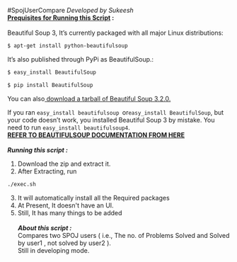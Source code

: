 #SpojUserCompare
<i>Developed by Sukeesh</i><br>
<b><u>Prequisites for Running this Script</u> :</b><br><br>
Beautiful Soup 3, It’s currently packaged with all major Linux distributions:
```bash
$ apt-get install python-beautifulsoup
```


It’s also published through PyPi as BeautifulSoup.:
```bash
$ easy_install BeautifulSoup

$ pip install BeautifulSoup
```


You can also<a href="http://www.crummy.com/software/BeautifulSoup/bs3/download/3.x/BeautifulSoup-3.2.0.tar.gz"> download a tarball of Beautiful Soup 3.2.0.</a> 

If you ran ```easy_install beautifulsoup ```or```easy_install BeautifulSoup```, but your code doesn’t work, you installed Beautiful Soup 3 by mistake. You need to run ```easy_install beautifulsoup4```.<br>
<a href="http://www.crummy.com/software/BeautifulSoup/bs4/doc/"><b>REFER TO BEAUTIFULSOUP DOCUMENTATION FROM HERE</b></a> 
<br><br><b><i>
Running this script :</i></b><br>
1. Download the zip and extract it.<br>
2. After Extracting, run 
```bash  
./exec.sh
 ``` 
3. It will automatically install all the Required packages<br>
4. At Present, It doesn't have an UI.<br>
5. Still, It has many things to be added
<br><br><b><i>
About this script :</i></b><br>
Compares two SPOJ users ( i.e., The no. of Problems Solved and Solved by user1 , not solved by user2 ).<br>
Still in developing mode.

